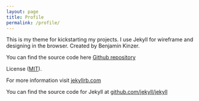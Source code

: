 ```yaml
---
layout: page
title: Profile
permalink: /profile/
---
```


This is my theme for kickstarting my projects. I use Jekyll for wireframe and designing in the browser. Created by Benjamin Kinzer.

You can find the source code here [Github repository](https://github.com/kungfukoala/_underscore_jekyll)

License
([MIT](http://opensource.org/licenses/MIT)).

For more information visit [jekyllrb.com](http://jekyllrb.com/)

You can find the source code for Jekyll at [github.com/jekyll/jekyll](https://github.com/jekyll/jekyll)
